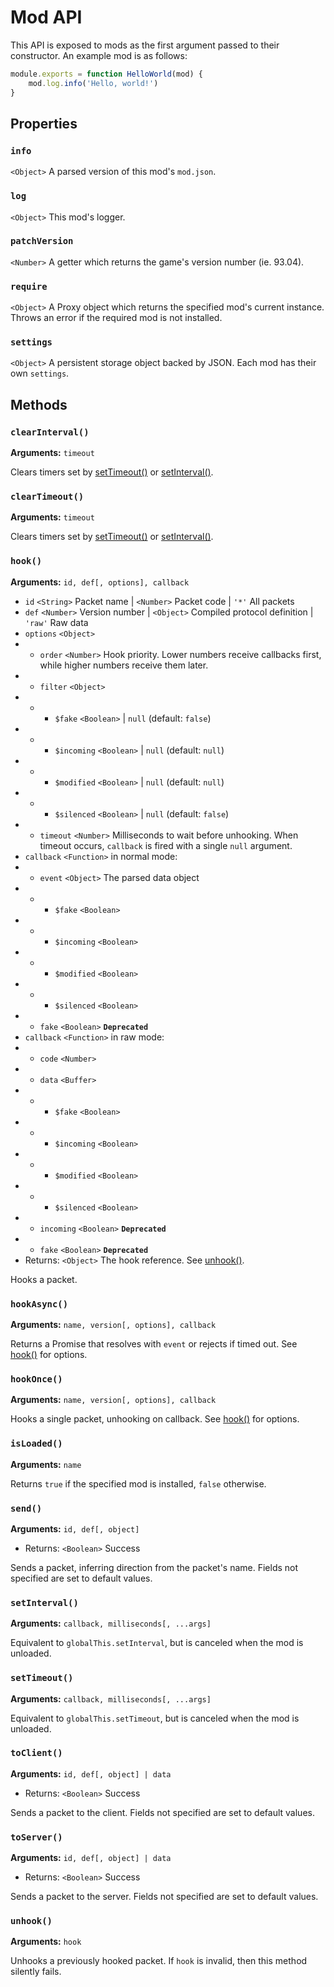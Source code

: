# Mod API
This API is exposed to mods as the first argument passed to their constructor. An example mod is as follows:
```js
module.exports = function HelloWorld(mod) {
	mod.log.info('Hello, world!')
}
```
## Properties
### `info`

`<Object>` A parsed version of this mod's `mod.json`.
### `log`

`<Object>` This mod's logger.
### `patchVersion`

`<Number>` A getter which returns the game's version number (ie. 93.04).
### `require`

`<Object>` A Proxy object which returns the specified mod's current instance. Throws an error if the required mod is not installed.
### `settings`

`<Object>` A persistent storage object backed by JSON. Each mod has their own `settings`.
## Methods
### `clearInterval()`
**Arguments:** `timeout`

Clears timers set by [setTimeout()](#setTimeout) or [setInterval()](#setInterval).
### `clearTimeout()`
**Arguments:** `timeout`

Clears timers set by [setTimeout()](#setTimeout) or [setInterval()](#setInterval).
### `hook()`
**Arguments:** `id, def[, options], callback`

* `id` `<String>` Packet name | `<Number>` Packet code | `'*'` All packets
* `def` `<Number>` Version number | `<Object>` Compiled protocol definition | `'raw'` Raw data
* `options` `<Object>`
* * `order` `<Number>` Hook priority. Lower numbers receive callbacks first, while higher numbers receive them later.
* * `filter` `<Object>`
* * * `$fake` `<Boolean>` | `null` (default: `false`)
* * * `$incoming` `<Boolean>` | `null` (default: `null`)
* * * `$modified` `<Boolean>` | `null` (default: `null`)
* * * `$silenced` `<Boolean>` | `null` (default: `false`)
* * `timeout` `<Number>` Milliseconds to wait before unhooking. When timeout occurs, `callback` is fired with a single `null` argument.
* `callback` `<Function>` in normal mode:
* * `event` `<Object>` The parsed data object
* * * `$fake` `<Boolean>`
* * * `$incoming` `<Boolean>`
* * * `$modified` `<Boolean>`
* * * `$silenced` `<Boolean>`
* * `fake` `<Boolean>` **`Deprecated`**
* `callback` `<Function>` in raw mode:
* * `code` `<Number>`
* * `data` `<Buffer>`
* * * `$fake` `<Boolean>`
* * * `$incoming` `<Boolean>`
* * * `$modified` `<Boolean>`
* * * `$silenced` `<Boolean>`
* * `incoming` `<Boolean>` **`Deprecated`**
* * `fake` `<Boolean>` **`Deprecated`**
* Returns: `<Object>` The hook reference. See [unhook()](#unhook).

Hooks a packet.
### `hookAsync()`
**Arguments:** `name, version[, options], callback`

Returns a Promise that resolves with `event` or rejects if timed out. See [hook()](#hook) for options.
### `hookOnce()`
**Arguments:** `name, version[, options], callback`

Hooks a single packet, unhooking on callback. See [hook()](#hook) for options.
### `isLoaded()`
**Arguments:** `name`

Returns `true` if the specified mod is installed, `false` otherwise.
### `send()`
**Arguments:** `id, def[, object]`

* Returns: `<Boolean>` Success

Sends a packet, inferring direction from the packet's name. Fields not specified are set to default values.
### `setInterval()`
**Arguments:** `callback, milliseconds[, ...args]`

Equivalent to `globalThis.setInterval`, but is canceled when the mod is unloaded.
### `setTimeout()`
**Arguments:** `callback, milliseconds[, ...args]`

Equivalent to `globalThis.setTimeout`, but is canceled when the mod is unloaded.
### `toClient()`
**Arguments:** `id, def[, object] | data`

* Returns: `<Boolean>` Success

Sends a packet to the client. Fields not specified are set to default values.
### `toServer()`
**Arguments:** `id, def[, object] | data`

* Returns: `<Boolean>` Success

Sends a packet to the server. Fields not specified are set to default values.
### `unhook()`
**Arguments:** `hook`

Unhooks a previously hooked packet. If `hook` is invalid, then this method silently fails.